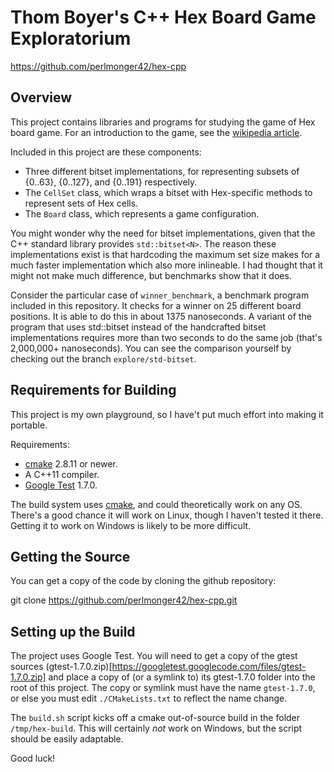 Thom Boyer's C++ Hex Board Game Exploratorium
=============================================

https://github.com/perlmonger42/hex-cpp

Overview
--------

This project contains libraries and programs for studying the game
of Hex board game.
For an introduction to the game, see the
[wikipedia article](http://en.wikipedia.org/wiki/Hex_%28board_game%29).

Included in this project are these components:

- Three different bitset implementations, for representing subsets of {0..63},
  {0..127}, and {0..191} respectively.
- The `CellSet` class, which wraps a bitset with Hex-specific methods to
  represent sets of Hex cells.
- The `Board` class, which represents a game configuration.
  
  
You might wonder why the need for bitset implementations, given that the C++
standard library provides `std::bitset<N>`. The reason these implementations
exist is that hardcoding the maximum set size makes for a much faster
implementation which also more inlineable. I had thought that it might not make
much difference, but benchmarks show that it does.

Consider the particular case of `winner_benchmark`, a benchmark program
included in this repository.  It checks for a winner on 25 different board
positions. It is able to do this in about 1375 nanoseconds. A variant of the
program that uses std::bitset instead of the handcrafted bitset implementations
requires more than two seconds to do the same job (that's 2,000,000+
nanoseconds). You can see the comparison yourself by checking out the branch
`explore/std-bitset`.
  

Requirements for Building
-------------------------

This project is my own playground, so I have't put much effort into making
it portable.

Requirements:
* [cmake](http://www.cmake.org/) 2.8.11 or newer.
* A C++11 compiler.
* [Google Test](https://code.google.com/p/googletest/) 1.7.0.

The build system uses [cmake](http://www.cmake.org/), and could theoretically
work on any OS. There's a good chance it will work on Linux, though I haven't
tested it there. Getting it to work on Windows is likely to be more difficult.


Getting the Source
------------------

You can get a copy of the code by cloning the github repository:

   git clone https://github.com/perlmonger42/hex-cpp.git


Setting up the Build
--------------------

The project uses Google Test. You will need to get a copy of the gtest sources
(gtest-1.7.0.zip)[https://googletest.googlecode.com/files/gtest-1.7.0.zip] and
place a copy of (or a symlink to) its gtest-1.7.0 folder into the root of this
project. The copy or symlink must have the name `gtest-1.7.0`, or else you must
edit `./CMakeLists.txt` to reflect the name change.

The `build.sh` script kicks off a cmake out-of-source build in the folder
`/tmp/hex-build`. This will certainly _not_ work on Windows, but the script
should be easily adaptable.

Good luck!
